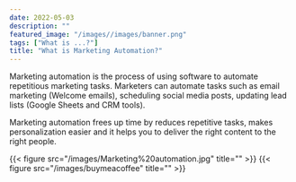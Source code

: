 ```yaml
---
date: 2022-05-03
description: ""
featured_image: "/images//images/banner.png"
tags: ["What is ...?"]
title: "What is Marketing Automation?"
---
```


Marketing automation is the process of using software to automate repetitious marketing tasks. Marketers can automate tasks such as email marketing (Welcome emails), scheduling social media posts, updating lead lists (Google Sheets and CRM tools).

Marketing automation frees up time by reduces repetitive tasks, makes personalization easier and it helps you to deliver the right content to the right people.

{{< figure src="/images/Marketing%20automation.jpg" title="" >}}
{{< figure src="/images/buymeacoffee" title="" >}}